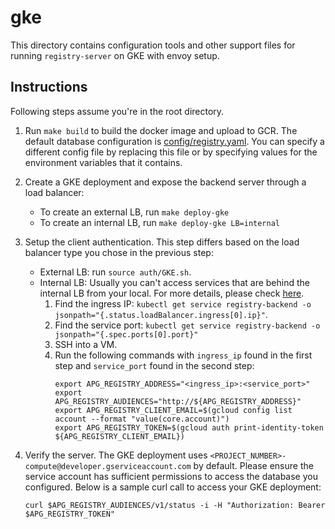 # gke

This directory contains configuration tools and other support files for running
`registry-server` on GKE with envoy setup.

## Instructions

Following steps assume you're in the root directory.

1. Run `make build` to build the docker image and upload to GCR. The default
   database configuration is
   [config/registry.yaml](../../config/registry.yaml). You can specify a
   different config file by replacing this file or by specifying values for the
   environment variables that it contains.

1. Create a GKE deployment and expose the backend server through a load
   balancer:

   - To create an external LB, run `make deploy-gke`
   - To create an internal LB, run `make deploy-gke LB=internal`

1. Setup the client authentication. This step differs based on the load
   balancer type you chose in the previous step:
   - External LB: run `source auth/GKE.sh`.
   - Internal LB: Usually you can't access services that are behind the
     internal LB from your local. For more details, please check
     [here](https://cloud.google.com/kubernetes-engine/docs/how-to/internal-load-balancing#inspect).
     1. Find the ingress IP:
        `kubectl get service registry-backend -o jsonpath="{.status.loadBalancer.ingress[0].ip}"`.
     1. Find the service port:
        `kubectl get service registry-backend -o jsonpath="{.spec.ports[0].port}"`
     1. SSH into a VM.
     1. Run the following commands with `ingress_ip` found in the first step
        and `service_port` found in the second step:
        ```shell script
        export APG_REGISTRY_ADDRESS="<ingress_ip>:<service_port>"
        export APG_REGISTRY_AUDIENCES="http://${APG_REGISTRY_ADDRESS}"
        export APG_REGISTRY_CLIENT_EMAIL=$(gcloud config list account --format "value(core.account)")
        export APG_REGISTRY_TOKEN=$(gcloud auth print-identity-token ${APG_REGISTRY_CLIENT_EMAIL})
        ```
1. Verify the server. The GKE deployment uses
   `<PROJECT_NUMBER>-compute@developer.gserviceaccount.com` by default. Please
   ensure the service account has sufficient permissions to access the database
   you configured. Below is a sample curl call to access your GKE deployment:

   ```shell script
   curl $APG_REGISTRY_AUDIENCES/v1/status -i -H "Authorization: Bearer $APG_REGISTRY_TOKEN"
   ```
